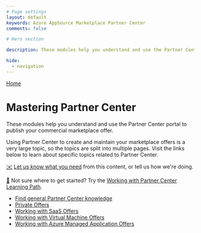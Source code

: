 ```yaml
---
# Page settings
layout: default
keywords: Azure AppSource Marketplace Partner Center
comments: false

# Hero section

description: These modules help you understand and use the Partner Center portal to publish your commercial marketplace offer.

hide:
  - navigation
---
```


[Home](../index.md)

# Mastering Partner Center

These modules help you understand and use the Partner Center portal to publish your commercial marketplace offer.

Using Partner Center to create and maintain your marketplace offers is a very large topic, so the topics are split into multiple pages. Visit the links below to learn about specific topics related to Partner Center.

[✉️](https://forms.office.com/r/0gCrzhSMkw) [Let us know what you need](https://forms.office.com/r/0gCrzhSMkw) from this content, or tell us how we're doing.

[🚦](../learning-paths/partner-center.md) Not sure where to get started? Try the [Working with Partner Center Learning Path](../learning-paths/partner-center.md).

- [Find general Partner Center knowledge](./general.md)
- [Private Offers](./private-offers.md)
- [Working with SaaS Offers](./saas.md)
- [Working with Virtual Machine Offers](./vm.md)
- [Working with Azure Managed Application Offers](./ama.md)
